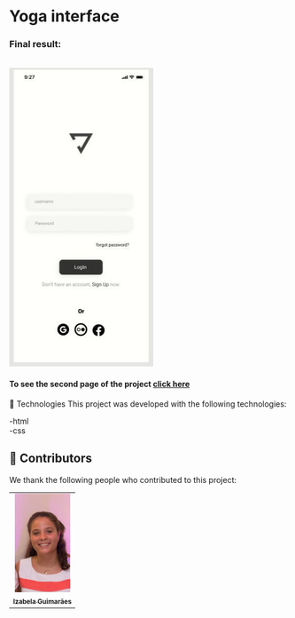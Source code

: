 # Yoga interface 





<h3>Final result:</h3>
<br>
<img src="./assets/Final result 1.jpeg" alt="Application result ">
<br>



<h4>To see the second page of the project <a href="https://github.com/izabela-guimaraes/yoga-interface-2" target="blank">click here</a></h4>

🚀 Technologies
This project was developed with the following technologies:
<br>

-html
<br>
-css


## 🤝  Contributors

We thank the following people who contributed to this project:

<table>
  <tr>
    <td align="center">
      <a href="#">
        <img width="100em" src="./assets/izabela guimaraes..jpeg"/><br>
        <sub>
          <b>Izabela Guimarães</b>
        </sub>
      </a>
    </td>
  
</table>


 
